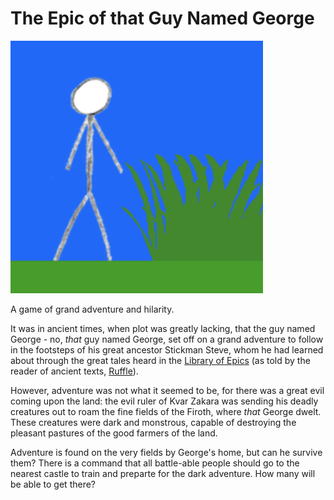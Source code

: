 # The Epic of that Guy Named George
![George.png](Images/George.png)

A game of grand adventure and hilarity.

It was in ancient times, when plot was greatly lacking, that the guy named George - no, *that* guy named George, set off on a grand adventure to follow in the footsteps of his great ancestor Stickman Steve, whom he had learned about through the great tales heard in the [Library of Epics](https://nathanscheck.com/projects) (as told by the reader of ancient texts, [Ruffle](https://ruffle.rs)).

However, adventure was not what it seemed to be, for there was a great evil coming upon the land: the evil ruler of Kvar Zakara was sending his deadly creatures out to roam the fine fields of the Firoth, where *that* George dwelt. These creatures were dark and monstrous, capable of destroying the pleasant pastures of the good farmers of the land.

Adventure is found on the very fields by George's home, but can he survive them? There is a command that all battle-able people should go to the nearest castle to train and preparte for the dark adventure. How many will be able to get there?
